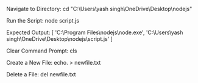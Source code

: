 Navigate to Directory:
cd "C:\Users\yash singh\OneDrive\Desktop\nodejs"


Run the Script:
node script.js


Expected Output:
[
  'C:\\Program Files\\nodejs\\node.exe',
  'C:\\Users\\yash singh\\OneDrive\\Desktop\\nodejs\\script.js'
]


Clear Command Prompt:
cls


Create a New File:
echo. > newfile.txt


Delete a File:
del newfile.txt
